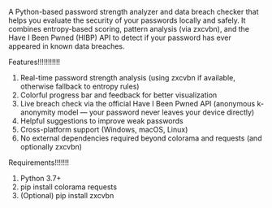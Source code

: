 A Python-based password strength analyzer and data breach checker that helps you evaluate the security of your passwords locally and safely.
It combines entropy-based scoring, pattern analysis (via zxcvbn), and the Have I Been Pwned (HIBP) API to detect if your password has ever appeared in known data breaches.

Features!!!!!!!!!!!
1. Real-time password strength analysis (using zxcvbn if available, otherwise fallback to entropy rules)
2. Colorful progress bar and feedback for better visualization
3. Live breach check via the official Have I Been Pwned API (anonymous k-anonymity model — your password never leaves your device directly)
4. Helpful suggestions to improve weak passwords
5. Cross-platform support (Windows, macOS, Linux)
6. No external dependencies required beyond colorama and requests (and optionally zxcvbn)

Requirements!!!!!!!
1. Python 3.7+
2. pip install colorama requests
3. (Optional) pip install zxcvbn
